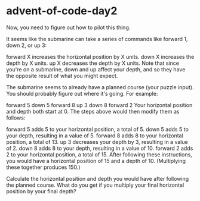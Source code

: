 # advent-of-code-day2

Now, you need to figure out how to pilot this thing.

It seems like the submarine can take a series of commands like forward 1, down 2, or up 3:

forward X increases the horizontal position by X units. down X increases the depth by X units. up X decreases the depth by X units. Note that since you're on a submarine, down and up affect your depth, and so they have the opposite result of what you might expect.

The submarine seems to already have a planned course (your puzzle input). You should probably figure out where it's going. For example:

forward 5 down 5 forward 8 up 3 down 8 forward 2 Your horizontal position and depth both start at 0. The steps above would then modify them as follows:

forward 5 adds 5 to your horizontal position, a total of 5. down 5 adds 5 to your depth, resulting in a value of 5. forward 8 adds 8 to your horizontal position, a total of 13. up 3 decreases your depth by 3, resulting in a value of 2. down 8 adds 8 to your depth, resulting in a value of 10. forward 2 adds 2 to your horizontal position, a total of 15. After following these instructions, you would have a horizontal position of 15 and a depth of 10. (Multiplying these together produces 150.)

Calculate the horizontal position and depth you would have after following the planned course. What do you get if you multiply your final horizontal position by your final depth?